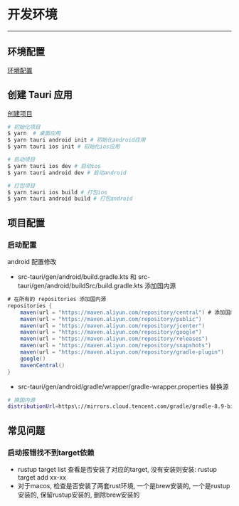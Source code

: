 # 开发环境

---

## 环境配置

[环境配置](https://tauri.app/start/prerequisites/)

## 创建 Tauri 应用

[创建项目](https://tauri.app/zh-cn/start/create-project/)

```bash
# 初始化项目
$ yarn  # 桌面应用
$ yarn tauri android init # 初始化android应用
$ yarn tauri ios init # 初始化ios应用

# 启动项目
$ yarn tauri ios dev # 启动ios
$ yarn tauri android dev # 启动android

# 打包项目
$ yarn tauri ios build # 打包ios
$ yarn tauri android build # 打包android
```

## 项目配置

### 启动配置

android 配置修改

- src-tauri/gen/android/build.gradle.kts 和 src-tauri/gen/android/buildSrc/build.gradle.kts 添加国内源

```java
# 在所有的 repositories 添加国内源
repositories {
    maven(url = "https://maven.aliyun.com/repository/central") # 添加国内源
    maven(url = "https://maven.aliyun.com/repository/public")
    maven(url = "https://maven.aliyun.com/repository/jcenter")
    maven(url = "https://maven.aliyun.com/repository/google")
    maven(url = "https://maven.aliyun.com/repository/releases")
    maven(url = "https://maven.aliyun.com/repository/snapshots")
    maven(url = "https://maven.aliyun.com/repository/gradle-plugin")
    google()
    mavenCentral()
}
```

- src-tauri/gen/android/gradle/wrapper/gradle-wrapper.properties 替换源

```bash
# 换国内源
distributionUrl=https\://mirrors.cloud.tencent.com/gradle/gradle-8.9-bin.zip
```

## 常见问题

### 启动报错找不到target依赖

- rustup target list 查看是否安装了对应的target, 没有安装则安装: rustup target add xx-xx
- 对于macos, 检查是否安装了两套rust环境, 一个是brew安装的, 一个是rustup安装的, 保留rustup安装的, 删除brew安装的